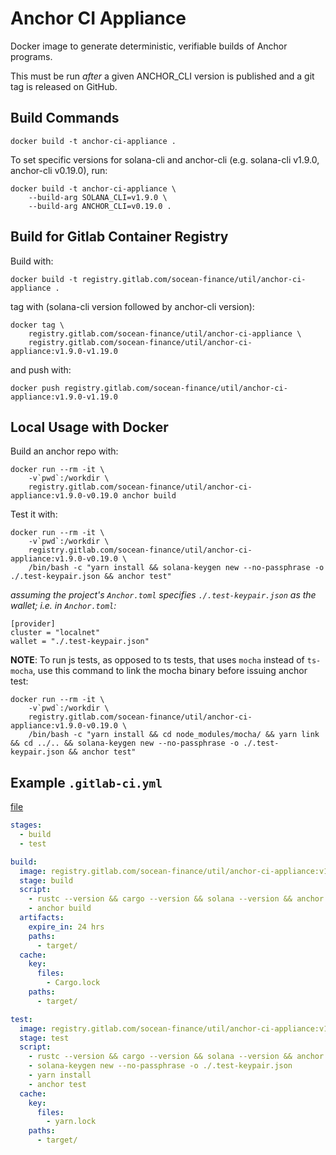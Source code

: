 # Anchor CI Appliance

Docker image to generate deterministic, verifiable builds of Anchor programs.

This must be run *after* a given ANCHOR_CLI version is published and a git tag
is released on GitHub.


## Build Commands

```
docker build -t anchor-ci-appliance .
```

To set specific versions for solana-cli and anchor-cli (e.g. solana-cli v1.9.0, anchor-cli v0.19.0), run:

```
docker build -t anchor-ci-appliance \
    --build-arg SOLANA_CLI=v1.9.0 \
    --build-arg ANCHOR_CLI=v0.19.0 .
```


## Build for Gitlab Container Registry

Build with:

```
docker build -t registry.gitlab.com/socean-finance/util/anchor-ci-appliance .
```

tag with (solana-cli version followed by anchor-cli version):

```
docker tag \
    registry.gitlab.com/socean-finance/util/anchor-ci-appliance \
    registry.gitlab.com/socean-finance/util/anchor-ci-appliance:v1.9.0-v1.19.0
```

and push with:

```
docker push registry.gitlab.com/socean-finance/util/anchor-ci-appliance:v1.9.0-v1.19.0
```


## Local Usage with Docker

Build an anchor repo with:

```
docker run --rm -it \
    -v`pwd`:/workdir \
    registry.gitlab.com/socean-finance/util/anchor-ci-appliance:v1.9.0-v0.19.0 anchor build
```

Test it with:

```
docker run --rm -it \
    -v`pwd`:/workdir \
    registry.gitlab.com/socean-finance/util/anchor-ci-appliance:v1.9.0-v0.19.0 \
    /bin/bash -c "yarn install && solana-keygen new --no-passphrase -o ./.test-keypair.json && anchor test"
```

_assuming the project's `Anchor.toml` specifies `./.test-keypair.json` as the wallet; i.e. in `Anchor.toml`:_

```
[provider]
cluster = "localnet"
wallet = "./.test-keypair.json"
```

**NOTE**: To run js tests, as opposed to ts tests, that uses `mocha` instead of `ts-mocha`, use this command to
link the mocha binary before issuing anchor test:

```
docker run --rm -it \
    -v`pwd`:/workdir \
    registry.gitlab.com/socean-finance/util/anchor-ci-appliance:v1.9.0-v0.19.0 \
    /bin/bash -c "yarn install && cd node_modules/mocha/ && yarn link && cd ../.. && solana-keygen new --no-passphrase -o ./.test-keypair.json && anchor test"
```


## Example `.gitlab-ci.yml`

[file](_gitlab-ci.yml)

```yaml
stages:
  - build
  - test

build:
  image: registry.gitlab.com/socean-finance/util/anchor-ci-appliance:v1.9.0-v0.19.0
  stage: build
  script:
    - rustc --version && cargo --version && solana --version && anchor --version
    - anchor build
  artifacts:
    expire_in: 24 hrs
    paths:
      - target/
  cache:
    key:
      files:
        - Cargo.lock
    paths:
      - target/

test:
  image: registry.gitlab.com/socean-finance/util/anchor-ci-appliance:v1.9.0-v0.19.0
  stage: test
  script:
    - rustc --version && cargo --version && solana --version && anchor --version
    - solana-keygen new --no-passphrase -o ./.test-keypair.json
    - yarn install
    - anchor test
  cache:
    key:
      files:
        - yarn.lock
    paths:
      - target/
```
